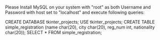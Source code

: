 Please Install MySQL on your system with "root" as both Username and Password with host set to "localhost" and execute following queries:

CREATE DATABASE tkinter_projects;
USE tkinter_projects;
CREATE TABLE simple_registration (name char(20), city char(20), reg_num int, nationality char(20));
SELECT * FROM simple_registration;